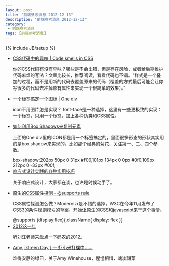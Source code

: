```yaml
---
layout: post
title: "前端参考消息 2012-12-13"
description: "前端参考消息 2012-12-13"
category:
 - 前端参考消息
tags: [前端参考消息]
---
```

{% include JB/setup %}

<ul class="nlist">
	<li><a href="http://csswizardry.com/2012/11/code-smells-in-css/" target="_blank">CSS代码中的异味 | Code smells in CSS</a>
		<p>你的CSS代码有没有异味？哪些是不会出错，但是存在风险、或者给后期维护代码麻烦的写法？文章比较长，推荐阅读，看看代码也不错。“样式是一个叠加的过程，而不是用新的代码去覆盖原来的代码（覆盖的方式最后可能会让你写很多的代码去冲掉原有属性来实现一个很简单的效果）。”</p>
	</li>
	<li><a href="http://one-div.com/" target="_blank">一个标签搞定一个图标 | One div</a>
		<p>icon不用图片怎是实现？ font-face是一种选择，这里有一些更极致的实现：一个标签，只用一个标签，加上各种伪类和CSS属性。</p>
	</li>
	<li><a href="http://www.sitepoint.com/css3-box-shadow-elements/" target="_blank">如何利用Box Shadows来复制元素 </a>
		<p>上面的One div里的ICON都是用一个标签搞定的，里面很多形态的形状其实用的是box shadow来实现的，比如那个经典的菊花，关注第一、二、四个参数。</p>
		<span class="code">box-shadow:202px 50px 0 31px #f00,101px 134px 0 0px #0f0,109px 212px 0 -33px #00f;</span>
	</li>
	<li><a href="http://www.slideshare.net/vitalyfriedman/responsive-web-design-clever-tips-and-techniques" target="_blank">响应式设计实践的各种实用技巧</a>
		<p>关于响应式设计，大家都在谈，也许是时候动手了。</p>
	</li>
	<li><a href="http://dev.opera.com/articles/view/native-css-feature-detection-via-the-supports-rule/" target="_blank">原生的CSS属性探测 - @supports rule</a>
		<p>CSS属性探测怎么做？Modernizr是不错的选择，W3C在今年11月发布了CSS3的条件规则模块的草案，开始让原生的CSS和javascript来干这个事情。</p>
		<span class="code">@supports (display:flex){.className{ display: flex }}</span>
	</li>
	<li><a href="http://www.programmer.com.cn/14191/" target="_blank">2012这一年</a>
		<p>听刘江老师来盘点一下码农的2012。</p>
	</li>
	<li><a href="http://www.xiami.com/song/play?ids=/song/playlist/id/1771366920/object_name/default/object_id/0" target="_blank">Amy [ Green Day ] — 虾小米打碟中……</a>
		<p>难得安静的绿日，关于Amy Winehouse，惺惺相惜，魂淡甜菜</p>
	</li>
</ul>